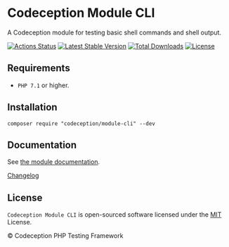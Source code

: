 # Codeception Module CLI

A Codeception module for testing basic shell commands and shell output.

[![Actions Status](https://github.com/Codeception/module-cli/workflows/CI/badge.svg)](https://github.com/Codeception/module-cli/actions)
[![Latest Stable Version](https://poser.pugx.org/codeception/module-cli/v/stable)](https://github.com/Codeception/module-cli/releases)
[![Total Downloads](https://poser.pugx.org/codeception/module-cli/downloads)](https://packagist.org/packages/codeception/module-cli)
[![License](https://poser.pugx.org/codeception/module-cli/license)](/LICENSE)

## Requirements

* `PHP 7.1` or higher.

## Installation

```
composer require "codeception/module-cli" --dev
```

## Documentation

See [the module documentation](https://codeception.com/docs/modules/Cli).

[Changelog](https://github.com/Codeception/module-cli/releases)

## License

`Codeception Module CLI` is open-sourced software licensed under the [MIT](/LICENSE) License.

© Codeception PHP Testing Framework
